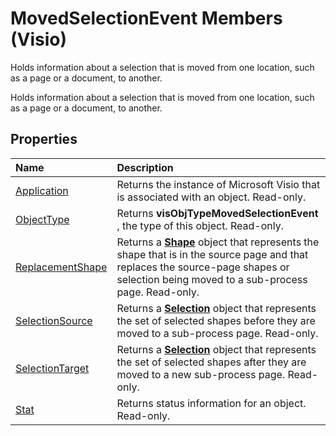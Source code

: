 
# MovedSelectionEvent Members (Visio)
Holds information about a selection that is moved from one location, such as a page or a document, to another.

Holds information about a selection that is moved from one location, such as a page or a document, to another.


## Properties



|**Name**|**Description**|
|:-----|:-----|
|[Application](fba31c9f-b18c-f6f6-d8ed-f60e82463fc9.md)|Returns the instance of Microsoft Visio that is associated with an object. Read-only.|
|[ObjectType](5971d7fa-5b5e-38ef-d611-80d52b294965.md)|Returns  **visObjTypeMovedSelectionEvent** , the type of this object. Read-only.|
|[ReplacementShape](1264b9c3-72bb-1f2f-3e7c-df394468143c.md)|Returns a  **[Shape](da7a8872-4ebb-a607-e0ed-eebf68ff5630.md)** object that represents the shape that is in the source page and that replaces the source-page shapes or selection being moved to a sub-process page. Read-only.|
|[SelectionSource](3fe6d8a8-9e76-86dd-e5fa-75c64f53753b.md)|Returns a  **[Selection](e5734140-6dbe-7de8-9695-1a22fb4ac628.md)** object that represents the set of selected shapes before they are moved to a sub-process page. Read-only.|
|[SelectionTarget](2c245057-c51a-62fd-4a35-3adddeceff97.md)|Returns a  **[Selection](e5734140-6dbe-7de8-9695-1a22fb4ac628.md)** object that represents the set of selected shapes after they are moved to a new sub-process page. Read-only.|
|[Stat](b48e32b4-a98e-663d-fc2e-5c83a0b87dd8.md)|Returns status information for an object. Read-only.|
